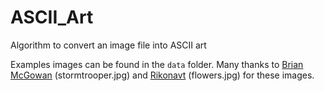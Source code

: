 # ASCII_Art
Algorithm to convert an image file into ASCII art



Examples images can be found in the ```data``` folder. Many thanks to [Brian McGowan](https://unsplash.com/@sushioutlaw) (stormtrooper.jpg) and [Rikonavt](https://unsplash.com/@rikonavt) (flowers.jpg) for these images.
